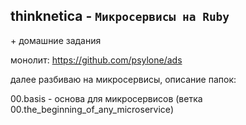 ## thinknetica - `Микросервисы на Ruby`
\+ домашние задания

монолит: https://github.com/psylone/ads

далее разбиваю на микросервисы, описание папок:

00.basis - основа для микросервисов (ветка 00.the_beginning_of_any_microservice)
